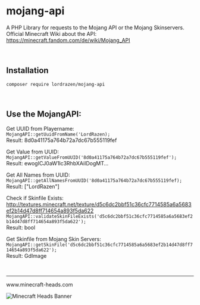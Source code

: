 # mojang-api
A PHP Library for requests to the Mojang API or the Mojang Skinservers.  
Official Minecraft Wiki about the API: https://minecraft.fandom.com/de/wiki/Mojang_API

<br>

## Installation
`composer require lordrazen/mojang-api`

<br>

## Use the MojangAPI:
Get UUID from Playername:  
`MojangAPI::getUuidFromName('LordRazen);`  
Result: 8d0a41175a764b72a7dc67b555119fef  

Get Value from UUID:  
`MojangAPI::getValueFromUUID('8d0a41175a764b72a7dc67b555119fef');`  
Result: ewogICJ0aW1lc3RhbXAiIDogMT...

Get All Names from UUID:  
`MojangAPI::getAllNamesFromUUID('8d0a41175a764b72a7dc67b555119fef);`  
Result: ["LordRazen"]

Check if Skinfile Exists:
http://textures.minecraft.net/texture/d5c6dc2bbf51c36cfc7714585a6a5683ef2b14d47d8ff714654a893f5da622  
`MojangAPI::validateSkinFileExists('d5c6dc2bbf51c36cfc7714585a6a5683ef2b14d47d8ff714654a893f5da622');`  
Result: bool

Get Skinfile from Mojang Skin Servers:  
`MojangAPI::getSkinFile('d5c6dc2bbf51c36cfc7714585a6a5683ef2b14d47d8ff714654a893f5da622');`  
Result: GdImage

<br>
<hr>
www.minecraft-heads.com

![Minecraft Heads Banner](https://minecraft-heads.com/images/banners/minecraft-heads_halfbanner_234x60.png)